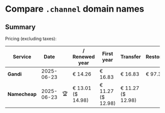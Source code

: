 # Compare `.channel` domain names

## Summary

Pricing (excluding taxes):

| Service | Date |  | / Renewed year | First year | Transfer | Restoration |
|--|--|--|--|--|--|--|
| **Gandi** | 2025-06-23 |  | € 14.26 | € 16.83 | € 16.83 | € 97.36 |
| **Namecheap** | 2025-06-23 | 🏆 | € 13.01<br>($ 14.98) | € 11.27<br>($ 12.98) | € 11.27<br>($ 12.98) |  |
